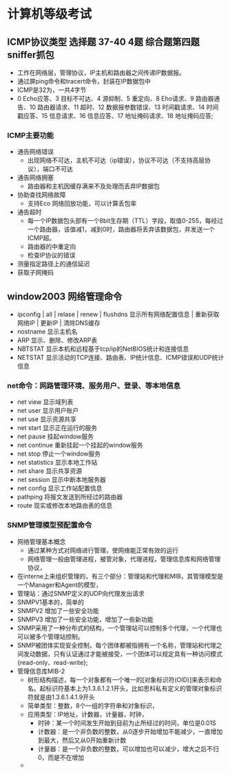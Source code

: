 # 计算机等级考试
## ICMP协议类型 选择题 37-40 4题 综合题第四题 sniffer抓包
- 工作在网络层，管理协议，IP主机和路由器之间传递IP数据报。
- 通过屏ping命令和tracert命令，封装在IP数据包中
- ICMP是32为，一共4字节
- 0 Echo应答、3 目标不可达、4 源抑制、5 重定向、8 Eho请求、9 路由器通告、10 路由器请求、11 超时、12 数据报参数错误、13 时间戳请求、14 时间戳应答、15 信息请求、16 信息应答、17 地址掩码请求、18 地址掩码应答;
### ICMP主要功能
- 通告网络错误
  - 出现网络不可达，主机不可达（ip错误），协议不可达（不支持高层协议），端口不可达
- 通告网络拥塞
  - 路由器和主机因缓存满来不及处理而丢弃IP数据包
- 协助查找网络故障
  - 支持Eco 网络回放功能，可以计算丢包率
- 通告超时
  - 每一个IP数据包头部有一个8bit生存期（TTL）字段，取值0-255，每经过一个路由器，该值减1，减到0时，路由器将丢弃该数据包，并发送一个ICMP超。
  - 路由器的中重定向
  - 检查IP协议的错误
- 测量指定路径上的通信延迟
- 获取子网掩码
## window2003 网络管理命令
- ipconfig | all | relase | renew | flushdns 显示所有网络配置信息 | 重新获取网络IP | 更新IP | 清除DNS缓存 
- nostname 显示主机名
- ARP 显示、删除、修改ARP表
- NBTSTAT 显示本机和远程基于tcp/ip的NetBIOS统计和连接信息
- NETSTAT 显示活动的TCP连接、路由表、IP统计信息、ICMP错误和UDP统计信息
### net命令：网路管理环境、服务用户、登录、等本地信息
- net view 显示域列表
- net user 显示用户账户
- net use 显示资源共享
- net start 显示正在运行的服务
- net pause 挂起window服务
- net continue 重新挂起一个挂起的window服务
- net stop 停止一个window服务
- net statistics 显示本地工作站
- net share 显示共享资源
- net session 显示中断本地服务器 
- net config 显示工作站配置信息
- pathping 将报文发送到所经过的路由器
- route 现实或修改本地路由表的信息
### SNMP管理模型预配置命令
- 网络管理基本概念
  - 通过某种方式对网络进行管理，使网络能正常有效的运行
  - 网络管理一般由管理进程，被管对象，代理进程，管理信息库和网络管理协议，
- 在interne上来组织管理的，有三个部分：管理站和代理和MIB，其管理模型是一个Manager和Agent的模型，
- 管理站：通过SNMP定义的UDP向代理发出请求
- SNMPV1基本的，简单的
- SNMPV2 增加了一些安全功能
- SNMPV3 增加了一些安全功能，增加了一些新功能
- SNMP采用了一种分布式的结构，一个管理站可以控制多个代理，一个代理也可以被多个管理站控制。
- SNMP被团体实现安全控制，每个团体都被指拥有一个名称，管理站和代理之间发动数据，只有认证通过才能被接受，一个团体可以规定具有一种访问模式{read-only、read-write};
- 管理信息库MIB-2
  - 树形结构描述，每一个对象都有一个唯一的[对象标识符(OID)]来表示和命名。起标识符基本上为1.3.6.1.2.1开头，比如思科私有定义的管理对象标识符就是由1.3.6.1.4.1.9开头
  - 简单类型：整数，8个一组的字符串和对象标识，
  - 应用类型：IP地址，计数器，计量器，时钟，
    - 时钟：某一个时间发生开始到目前为止所经过的时间，单位是0.01S
    - 计数器：是一个非负数的整数，从0逐步开始增加不能减少，一直增加到最大，然后又从0开始重新计数
    - 计量器：是一个非负数的整数，可以增加也可以减少，增大之后不归0，而是不在增加
  - 

